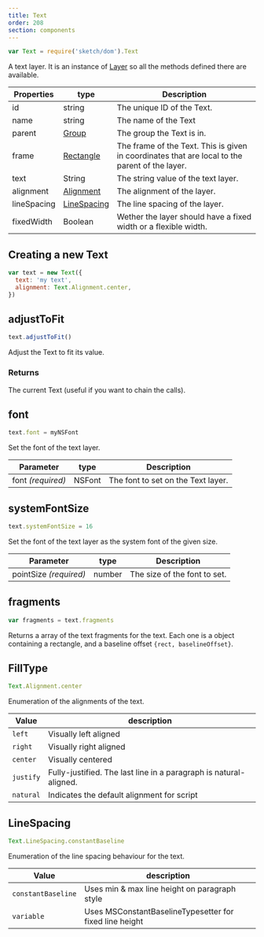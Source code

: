 ```yaml
---
title: Text
order: 208
section: components
---
```


```javascript
var Text = require('sketch/dom').Text
```

A text layer. It is an instance of [Layer](#layer) so all the methods defined there are available.

| Properties  | type                        | Description                                                                                    |
| ----------- | --------------------------- | ---------------------------------------------------------------------------------------------- |
| id          | string                      | The unique ID of the Text.                                                                     |
| name        | string                      | The name of the Text                                                                           |
| parent      | [Group](#group)             | The group the Text is in.                                                                      |
| frame       | [Rectangle](#rectangle)     | The frame of the Text. This is given in coordinates that are local to the parent of the layer. |
| text        | String                      | The string value of the text layer.                                                            |
| alignment   | [Alignment](#alignment)     | The alignment of the layer.                                                                    |
| lineSpacing | [LineSpacing](#linespacing) | The line spacing of the layer.                                                                 |
| fixedWidth  | Boolean                     | Wether the layer should have a fixed width or a flexible width.                                |

## Creating a new Text

```javascript
var text = new Text({
  text: 'my text',
  alignment: Text.Alignment.center,
})
```

## adjustToFit

```javascript
text.adjustToFit()
```

Adjust the Text to fit its value.

### Returns

The current Text (useful if you want to chain the calls).

## font

```javascript
text.font = myNSFont
```

Set the font of the text layer.

| Parameter         | type   | Description                        |
| ----------------- | ------ | ---------------------------------- |
| font _(required)_ | NSFont | The font to set on the Text layer. |

## systemFontSize

```javascript
text.systemFontSize = 16
```

Set the font of the text layer as the system font of the given size.

| Parameter              | type   | Description                  |
| ---------------------- | ------ | ---------------------------- |
| pointSize _(required)_ | number | The size of the font to set. |

## fragments

```javascript
var fragments = text.fragments
```

Returns a array of the text fragments for the text. Each one is a object containing a rectangle, and a baseline offset `{rect, baselineOffset}`.

## FillType

```javascript
Text.Alignment.center
```

Enumeration of the alignments of the text.

| Value     | description                                                       |
| --------- | ----------------------------------------------------------------- |
| `left`    | Visually left aligned                                             |
| `right`   | Visually right aligned                                            |
| `center`  | Visually centered                                                 |
| `justify` | Fully-justified. The last line in a paragraph is natural-aligned. |
| `natural` | Indicates the default alignment for script                        |

## LineSpacing

```javascript
Text.LineSpacing.constantBaseline
```

Enumeration of the line spacing behaviour for the text.

| Value              | description                                             |
| ------------------ | ------------------------------------------------------- |
| `constantBaseline` | Uses min & max line height on paragraph style           |
| `variable`         | Uses MSConstantBaselineTypesetter for fixed line height |
